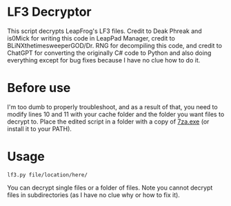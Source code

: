 # LF3 Decryptor
This script decrypts LeapFrog's LF3 files. Credit to Deak Phreak and is0Mick for writing this code in LeapPad Manager, credit to BLiNXthetimesweeperGOD/Dr. RNG for decompiling this code, and credit to ChatGPT for converting the originally C# code to Python and also doing everything except for bug fixes because I have no clue how to do it.

# Before use
I'm too dumb to properly troubleshoot, and as a result of that, you need to modify lines 10 and 11 with your cache folder and the folder you want files to decrypt to. Place the edited script in a folder with a copy of [7za.exe](https://www.7-zip.org/a/7z2301-extra.7z) (or install it to your PATH).

# Usage
```
lf3.py file/location/here/
```
You can decrypt single files or a folder of files. Note you cannot decrypt files in subdirectories (as I have no clue why or how to fix it).
